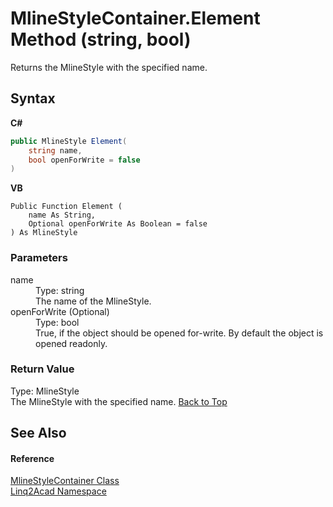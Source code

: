 # MlineStyleContainer.Element Method (string, bool)
 

Returns the MlineStyle with the specified name.

## Syntax

**C#**<br />
``` C#
public MlineStyle Element(
	string name,
	bool openForWrite = false
)
```

**VB**<br />
``` VB
Public Function Element ( 
	name As String,
	Optional openForWrite As Boolean = false
) As MlineStyle
```


### Parameters
<dl><dt>name</dt><dd>Type: string<br />The name of the MlineStyle.</dd><dt>openForWrite (Optional)</dt><dd>Type: bool<br />True, if the object should be opened for-write. By default the object is opened readonly.</dd></dl>

### Return Value
Type: MlineStyle<br />The MlineStyle with the specified name.
<a href="#MlineStyleContainerElement-Method-string-bool">Back to Top</a>

## See Also


#### Reference
<a href="T_Linq2Acad_MlineStyleContainer.md#MlineStyleContainer-Class">MlineStyleContainer Class</a><br /><a href="N_Linq2Acad.md#Linq2Acad-Namespace">Linq2Acad Namespace</a><br />
